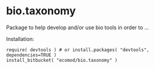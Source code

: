 # bio.taxonomy

Package to help develop and/or use bio tools in order to ...

Installation:

```
require( devtools ) # or install.packages( "devtools", dependencies=TRUE )
install_bitbucket( "ecomod/bio.taxonomy" ) 
```

